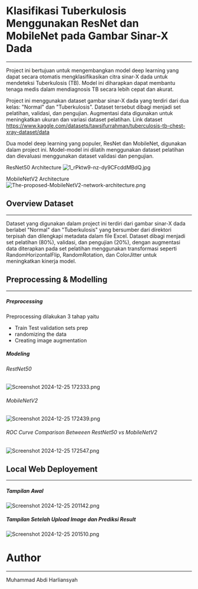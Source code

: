 # Klasifikasi Tuberkulosis Menggunakan ResNet dan MobileNet pada Gambar Sinar-X Dada
-------------
Project ini bertujuan untuk mengembangkan model deep learning yang dapat secara otomatis mengklasifikasikan citra sinar-X dada untuk mendeteksi Tuberkulosis (TB). Model ini diharapkan dapat membantu tenaga medis dalam mendiagnosis TB secara lebih cepat dan akurat.

Project ini menggunakan dataset gambar sinar-X dada yang terdiri dari dua kelas: "Normal" dan "Tuberkulosis". Dataset tersebut dibagi menjadi set pelatihan, validasi, dan pengujian. Augmentasi data digunakan untuk meningkatkan ukuran dan variasi dataset pelatihan. Link dataset https://www.kaggle.com/datasets/tawsifurrahman/tuberculosis-tb-chest-xray-dataset/data

Dua model deep learning yang populer, ResNet dan MobileNet, digunakan dalam project ini. Model-model ini dilatih menggunakan dataset pelatihan dan dievaluasi menggunakan dataset validasi dan pengujian.

ResNet50 Architecture
![1_rPktw9-nz-dy9CFcddMBdQ.jpg](https://www.dropbox.com/scl/fi/obzvb51j8ng6sh67ysvpg/1_rPktw9-nz-dy9CFcddMBdQ.jpg?rlkey=ywu6l4u7lemisvktdop1wss6n&dl=0&raw=1)

MobileNetV2 Architecture
![The-proposed-MobileNetV2-network-architecture.png](https://www.dropbox.com/scl/fi/rxkkfspzpbb862h3jsd59/The-proposed-MobileNetV2-network-architecture.png?rlkey=y3icgqy4kz1c8wfgkau8twdyk&dl=0&raw=1)

## Overview Dataset
------
Dataset yang digunakan dalam project ini terdiri dari gambar sinar-X dada berlabel "Normal" dan "Tuberkulosis" yang bersumber dari direktori terpisah dan dilengkapi metadata dalam file Excel. Dataset dibagi menjadi set pelatihan (80%), validasi, dan pengujian (20%), dengan augmentasi data diterapkan pada set pelatihan menggunakan transformasi seperti RandomHorizontalFlip, RandomRotation, dan ColorJitter untuk meningkatkan kinerja model.

## Preprocessing & Modelling
---

##### Preprocessing
Preprocessing dilakukan 3 tahap yaitu
- Train Test validation sets prep
- randomizing the data
- Creating image augmentation

##### Modeling
###### RestNet50
![Screenshot 2024-12-25 172333.png](https://www.dropbox.com/scl/fi/jde7bdlvj8jpot3fgfhj8/Screenshot-2024-12-25-172333.png?rlkey=figlw72wv010khx8rra68euwi&dl=0&raw=1)

###### MobileNetV2
![Screenshot 2024-12-25 172439.png](https://www.dropbox.com/scl/fi/8kxbm458juhw9keglxotd/Screenshot-2024-12-25-172439.png?rlkey=c9sjmo77umruoimoxa1jfe06f&dl=0&raw=1)

###### ROC Curve Comparison Betweeen RestNet50 vs MobileNetV2
![Screenshot 2024-12-25 172547.png](https://www.dropbox.com/scl/fi/fww5jw8irdgw1gecx84ql/Screenshot-2024-12-25-172547.png?rlkey=nyfyna79n1wh4lg67xnhyemzv&dl=0&raw=1)

## Local Web Deployement
---
##### Tampilan Awal
![Screenshot 2024-12-25 201142.png](https://www.dropbox.com/scl/fi/q7vlz89p6o131oj1kzpxn/Screenshot-2024-12-25-201142.png?rlkey=cnlglhjvmuqipb5nctf3s2hf2&dl=0&raw=1)

##### Tampilan Setelah Upload Image dan Prediksi Result
![Screenshot 2024-12-25 201510.png](https://www.dropbox.com/scl/fi/6l4jk3aj8rcbgzixbj7tj/Screenshot-2024-12-25-201510.png?rlkey=ilwoxj7e76itzmykvhlc6pixh&dl=0&raw=1)

# Author
---
Muhammad Abdi Harliansyah

